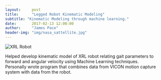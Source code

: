 ```yaml
---
layout:     post
title:      "Legged Robot Kinematic Modeling"
subtitle: "Kinematic Modeling through machine learning."
date:       2017-02-13 12:00:00
author:     "James Pace"
header-img: "img/nasa_sattellite.jpg"
---
```

![XRL Robot]({{site.baseurl}}/img/xrl-robot.jpg)

Helped develop kinematic model of XRL robot relating gait parameters to forward and angular velocity using Machine Learning techniques. Personally wrote program that combines data from VICON motion capture system with data from the robot.
